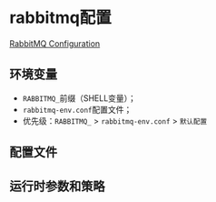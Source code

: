 # rabbitmq配置

[RabbitMQ Configuration](https://www.rabbitmq.com/configure.html)  

## 环境变量
- `RABBITMQ_`前缀（SHELL变量）；
- `rabbitmq-env.conf`配置文件；
- 优先级：`RABBITMQ_` > `rabbitmq-env.conf` > `默认配置`


## 配置文件

## 运行时参数和策略
